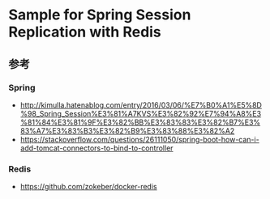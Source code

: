 # Sample for Spring Session Replication with Redis
## 参考
### Spring
- http://kimulla.hatenablog.com/entry/2016/03/06/%E7%B0%A1%E5%8D%98_Spring_Session%E3%81%A7KVS%E3%82%92%E7%94%A8%E3%81%84%E3%81%9F%E3%82%BB%E3%83%83%E3%82%B7%E3%83%A7%E3%83%B3%E3%82%B9%E3%83%88%E3%82%A2
- https://stackoverflow.com/questions/26111050/spring-boot-how-can-i-add-tomcat-connectors-to-bind-to-controller

### Redis
- https://github.com/zokeber/docker-redis